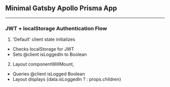 ## Minimal Gatsby Apollo Prisma App

---

### JWT + localStorage Authentication Flow

1. 'Default' client state initializes

- Checks localStorage for JWT
- Sets @client isLoggedIn to Boolean

2. Layout componentWillMount,

- Queries @client isLogged Boolean
- Layout displays {data.isLoggedIn ? <Auth/> : props.children}
